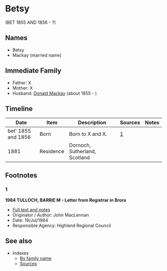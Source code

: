 ﻿---
layout: person
subject_key: i49855242
permalink: /people/i49855242
---

# Betsy
(BET 1855 AND 1856 - ?)

## Names

* Betsy
* Mackay (married name)

## Immediate Family

* Father: X
* Mother: X
* Husband: [Donald Mackay](./@i32633938@-donald-mackay-b1855-d.md) (about 1855 - )

## Timeline

Date | Item | Description | Sources | Notes
---|---|---|---|---
bet' 1855 and 1856 | Born | Born to X and X. | [1](#1) | 
1881 | Residence | Dornoch, Sutherland, Scotland |  | 

## Footnotes

### 1

**1984 TULLOCH, BARRIE M - Letter from Registrar in Brora**

* [Full text and notes](../sources/@s94133243@-1984-tulloch,-barrie-m-letter-from-registrar-in-brora.md)
* Originator / Author: John MacLennan
* Date: 19/Jul/1984
* Responsible Agency: Highland Regional Council


## See also

- Indexes
  - [By family name](../index-by-family-name.md)
  - [Sources](../index-of-sources-by-title.md)
